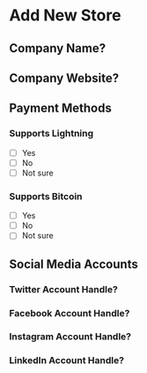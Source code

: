 # Add New Store

## Company Name?
<!-- Ex. Bitrefill -->

## Company Website?
<!-- Ex. [Bitreill](https://www.bitrefill.com) -->

## Payment Methods

### Supports Lightning

- [ ] Yes
- [ ] No
- [ ] Not sure

### Supports Bitcoin

- [ ] Yes
- [ ] No
- [ ] Not sure

## Social Media Accounts

### Twitter Account Handle?
<!-- Ex. Bitrefill -->

### Facebook Account Handle?
<!-- Ex. Bitrefill -->

### Instagram Account Handle?
<!-- Ex. Bitrefill -->

### LinkedIn Account Handle?
<!-- Ex. Bitrefill -->
